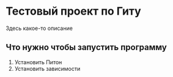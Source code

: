 # Тестовый проект по Гиту

Здесь какое-то описание

## Что нужно чтобы запустить программу
1. Установить Питон
2. Установить зависимости